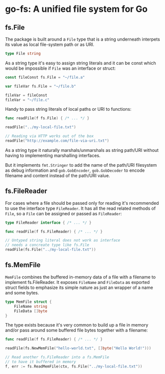 go-fs: A unified file system for Go
===================================

fs.File
-------

The package is built around a `File` type that is a string underneath interpets its value as
local file-system path or as URI.

```go
type File string
```

As a string type it's easy to assign string literals and it can be const
which would be impossible if `File` was an interface or struct:

```go
const fileConst fs.File = "~/file.a"

var fileVar fs.File = "~/file.b"

fileVar = fileConst
fileVar = "~/file.c"
```

Handy to pass string literals of local paths or URI to functions:

```go
func readFile(f fs.File) { /* ... */ }

readFile("../my-local-file.txt")

// Reading via HTTP works out of the box
readFile("http://example.com/file-via-uri.txt")
```

As a string type it naturally marshals/unmarshals as string path/URI
without having to implementing marshalling interfaces.

But it implements `fmt.Stringer` to add the name of the path/URI filesystem
as debug information and `gob.GobEncoder`, `gob.GobDecoder` to
encode filename and content instead of the path/URI value.

fs.FileReader
-------------

For cases where a file should be passed only for reading it's recommended
to use the interface type `FileReader`.
It has all the read related methods of `File`, so a `File` can be assigned
or passed as `FileReader`:

```go
type FileReader interface { /* ... */ }
```

```go
func readFile(f fs.FileReader) { /* ... */ }

// Untyped string literal does not work as interface
// needs a concreate type like fs.File
readFile(fs.File("../my-local-file.txt"))
```

fs.MemFile
----------

`MemFile` combines the buffered in-memory data of a file
with a filename to implement fs.FileReader.
It exposes `FileName` and `FileData` as exported struct fields to emphasize
its simple nature as just an wrapper of a name and some bytes.

```go
type MemFile struct {
	FileName string
	FileData []byte
}
```

The type exists because it's very common to build up a file in memory
and/or pass around some buffered file bytes together with a filename:

```go
func readFile(f fs.FileReader) { /* ... */ }

readFile(fs.NewMemFile("hello-world.txt", []byte("Hello World!")))

// Read another fs.FileReader into a fs.MemFile
// to have it buffered in memory
f, err := fs.ReadMemFile(ctx, fs.File("../my-local-file.txt"))
```

